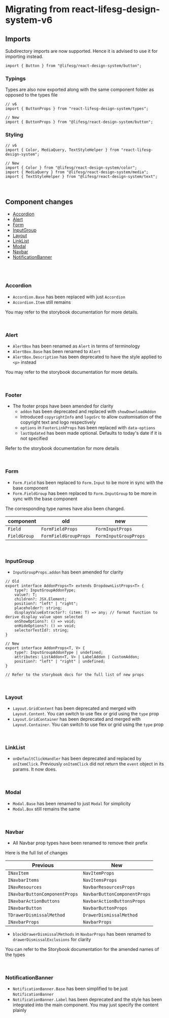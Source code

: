 # Migrating from react-lifesg-design-system-v6

## Imports

Subdirectory imports are now supported. Hence it is advised to use it for importing instead.

```tsx
import { Button } from "@lifesg/react-design-system/button";
```

### Typings

Types are also now exported along with the same component folder as opposed to the types file

```tsx
// v6
import { ButtonProps } from "react-lifesg-design-system/types";

// New
import { ButtonProps } from "@lifesg/react-design-system/button";
```

### Styling

```tsx
// v6
import { Color, MediaQuery, TextStyleHelper } from "react-lifesg-design-system";

// New
import { Color } from "@lifesg/react-design-system/color";
import { MediaQuery } from "@lifesg/react-design-system/media";
import { TextStyleHelper } from "@lifesg/react-design-system/text";
```

<br />

## Component changes

-   [Accordion](#accordion)
-   [Alert](#alert)
-   [Form](#form)
-   [InputGroup](#input-group)
-   [Layout](#layout)
-   [LinkList](#link-list)
-   [Modal](#modal)
-   [Navbar](#navbar)
-   [NotificationBanner](#notif-banner)

<br />

<br />

<a id="accordion"></a>

### Accordion

-   `Accordion.Base` has been replaced with just `Accordion`
-   `Accordion.Item` still remains

You may refer to the storybook documentation for more details.

<br />

<a id="alert"></a>

### Alert

-   `AlertBox` has been renamed as `Alert` in terms of terminology
-   `AlertBox.Base` has been renamed to `Alert`
-   `AlertBox.Description` has been deprecated to have the style applied to `<p>` instead

You may refer to the storybook documentation for more details.

<br />

<a id="footer"></a>

### Footer

-   The footer props have been amended for clarity
    -   `addon` has been deprecated and replaced with `showDownloadAddon`
    -   Introduced `copyrightInfo` and `logoSrc` to allow customisation of the copyright text and logo respectively
    -   `options` in `FooterLinkProps` has been replaced with `data-options`
    -   `lastUpdated` has been made optional. Defaults to today's date if it is not specified

Refer to the storybook documentation for more details

<br />

<a id="form"></a>

### Form

-   `Form.Field` has been replaced to `Form.Input` to be more in sync with the base component
-   `Form.FieldGroup` has been replaced to `Form.InputGroup` to be more in sync with the base component

The corresponding type names have also been changed.

| component    | old                   | new                   |
| ------------ | --------------------- | --------------------- |
| `Field`      | `FormFieldProps`      | `FormInputProps`      |
| `FieldGroup` | `FormFieldGroupProps` | `FormInputGroupProps` |

<br />

<a id="input-group"></a>

### InputGroup

-   `InputGroupProps.addon` has been amended for clarity

```tsx
// Old
export interface AddonProps<T> extends DropdownListProps<T> {
    type?: InputGroupAddonType;
    value?: T;
    children?: JSX.Element;
    position?: "left" | "right";
    placeholder?: string;
    displayValueExtractor?: (item: T) => any; // format function to derive display value upon selected
    onShowOptions?: () => void;
    onHideOptions?: () => void;
    selectorTestId?: string;
}

// New
export interface AddonProps<T, V> {
    type?: InputGroupAddonType | undefined;
    attributes: ListAddon<T, V> | LabelAddon | CustomAddon;
    position?: "left" | "right" | undefined;
}

// Refer to the storybook docs for the full list of new props
```

<br />

<a id="layout"></a>

### Layout

-   `Layout.GridContent` has been deprecated and merged with `Layout.Content`. You can switch to use flex or grid
    using the `type` prop
-   `Layout.GridContainer` has been deprecated and merged with `Layout.Container`. You can switch to use flex or grid
    using the `type` prop

<br />

<a id="link-list"></a>

### LinkList

-   `onDefaultClickHandler` has been deprecated and replaced by `onItemClick`. Previously `onItemClick`
    did not return the `event` object in its params. It now does.

<br />

<a id="modal"></a>

### Modal

-   `Modal.Base` has been renamed to just `Modal` for simplicity
-   `Modal.Box` still remains the same

<br />

<a id="navbar"></a>

### Navbar

-   All Navbar prop types have been renamed to remove their prefix

Here is the full list of changes

| Previous                      | New                          |
| ----------------------------- | ---------------------------- |
| `INavItem`                    | `NavItemProps`               |
| `INavbarItems`                | `NavItemsProps`              |
| `INavResources`               | `NavbarResourcesProps`       |
| `INavbarButtonComponentProps` | `NavbarButtonComponentProps` |
| `INavbarActionButtons`        | `NavbarActionButtonsProps`   |
| `INavbarButton`               | `NavbarButtonProps`          |
| `TDrawerDismissalMethod`      | `DrawerDismissalMethod`      |
| `INavbarProps`                | `NavbarProps`                |

-   `blockDrawerDismissalMethods` in `NavbarProps` has been renamed to `drawerDismissalExclusions` for clarity

You can refer to the Storybook documentation for the amended names of the types

<br />

<a id="notif-banner"></a>

### NotificationBanner

-   `NotificationBanner.Base` has been simplified to be just `NotificationBanner`
-   `NotificationBanner.Label` has been deprecated and the style has been integrated into the main component. You may
    just specify the content plainly
